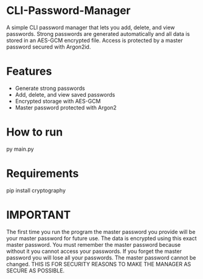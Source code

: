 # CLI-Password-Manager
A simple CLI password manager that lets you add, delete, and view passwords. 
Strong passwords are generated automatically and all data is stored in an AES-GCM encrypted file. 
Access is protected by a master password secured with Argon2id.

# Features
- Generate strong passwords
- Add, delete, and view saved passwords
- Encrypted storage with AES-GCM
- Master password protected with Argon2

# How to run
py main.py

# Requirements
pip install cryptography

# IMPORTANT
The first time you run the program the master password you provide will be your master password for future use. 
The data is encrypted using this exact master password. 
You must remember the master password because without it you cannot access your passwords.
If you forget the master password you will lose all your passwords.
The master password cannot be changed.
THIS IS FOR SECURITY REASONS TO MAKE THE MANAGER AS SECURE AS POSSIBLE.

